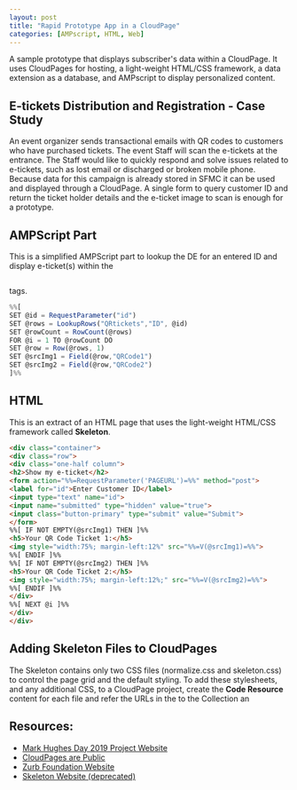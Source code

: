 ```yaml
---
layout: post
title: "Rapid Prototype App in a CloudPage"
categories: [AMPscript, HTML, Web]
---
```


A sample prototype that displays subscriber's data within a CloudPage. It uses CloudPages for hosting, a light-weight HTML/CSS framework, a data extension as a database, and AMPscript to display personalized content.

## E-tickets Distribution and Registration - Case Study
An event organizer sends transactional emails with QR codes to customers who have purchased tickets. The event Staff will scan the e-tickets at the entrance. The Staff would like to quickly respond and solve issues related to e-tickets, such as lost email or discharged or broken mobile phone. Because data for this campaign is already stored in SFMC it can be used and displayed through a CloudPage. A single form to query customer ID and return the ticket holder details and the e-ticket image to scan is enough for a prototype.

## AMPScript Part
This is a simplified AMPScript part to lookup the DE for an entered ID and display e-ticket(s) within the <pre><img></pre> tags.

```javascript
%%[
SET @id = RequestParameter("id") 
SET @rows = LookupRows("QRtickets","ID", @id)
SET @rowCount = RowCount(@rows)
FOR @i = 1 TO @rowCount DO 
SET @row = Row(@rows, 1) 
SET @srcImg1 = Field(@row,"QRCode1")
SET @srcImg2 = Field(@row,"QRCode2")
]%%
```

## HTML
This is an extract of an HTML page that uses the light-weight HTML/CSS framework called **Skeleton**. 

```html
<div class="container">
<div class="row">
<div class="one-half column">
<h2>Show my e-ticket</h2>
<form action="%%=RequestParameter('PAGEURL')=%%" method="post">
<label for="id">Enter Customer ID</label>
<input type="text" name="id">
<input name="submitted" type="hidden" value="true">
<input class="button-primary" type="submit" value="Submit">
</form>
%%[ IF NOT EMPTY(@srcImg1) THEN ]%%
<h5>Your QR Code Ticket 1:</h5>
<img style="width:75%; margin-left:12%" src="%%=V(@srcImg1)=%%">
%%[ ENDIF ]%%
%%[ IF NOT EMPTY(@srcImg2) THEN ]%%
<h5>Your QR Code Ticket 2:</h5>
<img style="width:75%; margin-left:12%;" src="%%=V(@srcImg2)=%%">
%%[ ENDIF ]%%
</div>
%%[ NEXT @i ]%%
</div>
</div>
```
## Adding Skeleton Files to CloudPages
The Skeleton contains only two CSS files (normalize.css and skeleton.css) to control the page grid and the default styling. To add these stylesheets, and any additional CSS, to a CloudPage project, create the **Code Resource** content for each file and refer the URLs in the <head> to the Collection an

## Resources:

*   [Mark Hughes Day 2019 Project Website](/mhday2019)
*   [CloudPages are Public](/cloudpages-are-public)
*   [Zurb Foundation Website](https://get.foundation/)
*   [Skeleton Website (deprecated)](http://getskeleton.com/)
